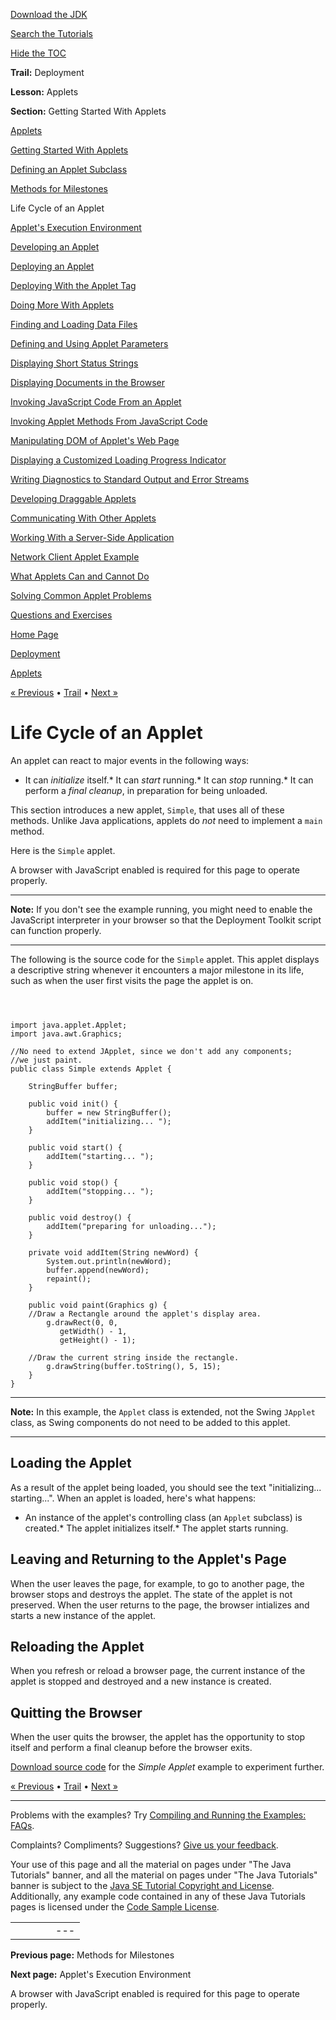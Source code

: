 [Download
the JDK](http://java.sun.com/javase/6/download.jsp)
  
[Search the
Tutorials](../../search.html)
  
[Hide the TOC](javascript:toggleLeft())

**Trail:** Deployment
  
**Lesson:** Applets
  
**Section:** Getting Started With Applets

[Applets](index.html)

[Getting Started With Applets](getStarted.html)

[Defining an Applet Subclass](subclass.html)

[Methods for Milestones](appletMethods.html)

Life Cycle of an Applet

[Applet's Execution Environment](appletExecutionEnv.html)

[Developing an Applet](developingApplet.html)

[Deploying an Applet](deployingApplet.html)

[Deploying With the Applet Tag](html.html)

[Doing More With Applets](doingMoreWithApplets.html)

[Finding and Loading Data Files](data.html)

[Defining and Using Applet Parameters](param.html)

[Displaying Short Status Strings](showStatus.html)

[Displaying Documents in the Browser](browser.html)

[Invoking JavaScript Code From an Applet](invokingJavaScriptFromApplet.html)

[Invoking Applet Methods From JavaScript Code](invokingAppletMethodsFromJavaScript.html)

[Manipulating DOM of Applet's Web Page](manipulatingDOMFromApplet.html)

[Displaying a Customized Loading Progress Indicator](customProgressIndicatorForApplet.html)

[Writing Diagnostics to Standard Output and Error Streams](stdout.html)

[Developing Draggable Applets](draggableApplet.html)

[Communicating With Other Applets](iac.html)

[Working With a Server-Side Application](server.html)

[Network Client Applet Example](clientExample.html)

[What Applets Can and Cannot Do](security.html)

[Solving Common Applet Problems](problemsindex.html)

[Questions and Exercises](QandE/questions.html)

[Home Page](../../index.html)
>
[Deployment](../index.html)
>
[Applets](index.html)

[« Previous](appletMethods.html) • [Trail](../TOC.html) • [Next »](appletExecutionEnv.html)

# Life Cycle of an Applet

An applet can react to major events in the following ways:

* It can *initialize* itself.* It can *start* running.* It can *stop* running.* It can perform a *final cleanup*,
        in preparation for being unloaded.

This section
introduces a new applet, `Simple`, that uses all of these methods.
Unlike Java applications, applets do *not* need to implement a
`main` method.

Here is the `Simple` applet.



A browser with JavaScript enabled is required for this page to operate properly.

---

**Note:** If you don't see the example running, you might need to enable the JavaScript interpreter in your browser so that the Deployment Toolkit script can function properly.

---

The following is the source code for the `Simple` applet.
This applet displays a descriptive string
whenever it encounters a major milestone in its life, such as when the user
first visits the page the applet is on.

```



import java.applet.Applet;
import java.awt.Graphics;

//No need to extend JApplet, since we don't add any components;
//we just paint.
public class Simple extends Applet {

    StringBuffer buffer;

    public void init() {
        buffer = new StringBuffer();
        addItem("initializing... ");
    }

    public void start() {
        addItem("starting... ");
    }

    public void stop() {
        addItem("stopping... ");
    }

    public void destroy() {
        addItem("preparing for unloading...");
    }

    private void addItem(String newWord) {
        System.out.println(newWord);
        buffer.append(newWord);
        repaint();
    }

    public void paint(Graphics g) {
	//Draw a Rectangle around the applet's display area.
        g.drawRect(0, 0, 
		   getWidth() - 1,
		   getHeight() - 1);

	//Draw the current string inside the rectangle.
        g.drawString(buffer.toString(), 5, 15);
    }
}

```

---

**Note:** In this example, the `Applet` class is extended, not the
Swing `JApplet` class, as Swing components do not need to be added
to this applet.

---

## Loading the Applet

As a result of the applet being loaded, you should see the text
"initializing... starting...".
When an applet is loaded, here's what happens:

* An instance of the applet's controlling class (an `Applet` subclass) is created.* The applet initializes itself.* The applet starts running.

## Leaving and Returning to the Applet's Page

When the user leaves the page, for example, to go to another page,
the browser stops and destroys the applet. The state of the
applet is not preserved. When the user
returns to the page, the browser intializes and starts a new instance of the applet.

## Reloading the Applet

When you refresh or reload a browser page, the current instance of the applet
is stopped and destroyed and a new instance is created.

## Quitting the Browser

When the user quits the browser,
the applet has the opportunity to stop itself and perform a final cleanup
before the browser exits.

[Download source code](examplesIndex.html#Simple) for the *Simple Applet* example to experiment further.

[« Previous](appletMethods.html)
•
[Trail](../TOC.html)
•
[Next »](appletExecutionEnv.html)

---

Problems with the examples? Try [Compiling and Running
the Examples: FAQs](../../information/run-examples.html).
  
Complaints? Compliments? Suggestions? [Give
us your feedback](http://download.oracle.com/javase/feedback.html).

Your use of this page and all the material on pages under "The Java Tutorials" banner,
and all the material on pages under "The Java Tutorials" banner is subject to the [Java SE Tutorial Copyright
and License](../../information/license.html).
Additionally, any example code contained in any of these Java
Tutorials pages is licensed under the
[Code
Sample License](http://developers.sun.com/license/berkeley_license.html).

|  |  |  |  |  |
| --- | --- | --- | --- | --- |
| |  |  | | --- | --- | | duke image | Oracle logo | | [About Oracle](http://www.oracle.com/us/corporate/index.html) | [Oracle Technology Network](http://www.oracle.com/technology/index.html) | [Terms of Service](https://www.samplecode.oracle.com/servlets/CompulsoryClickThrough?type=TermsOfService) | Copyright © 1995, 2011 Oracle and/or its affiliates. All rights reserved. |

**Previous page:** Methods for Milestones
  
**Next page:** Applet's Execution Environment




A browser with JavaScript enabled is required for this page to operate properly.